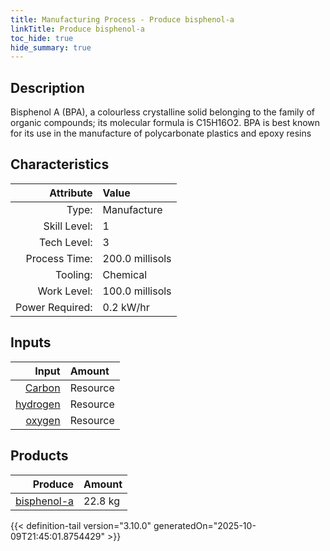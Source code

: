 ```yaml
---
title: Manufacturing Process - Produce bisphenol-a
linkTitle: Produce bisphenol-a
toc_hide: true
hide_summary: true
---
```

<!-- This is generated by the MarsSim HelpGenertor, do not edit. -->

## Description
&#10;&#9;&#9;&#9;Bisphenol A (BPA), a colourless crystalline solid belonging to the family of organic compounds;&#10;&#9;&#9;&#9;its molecular formula is C15H16O2. BPA is best known for its use in the manufacture of polycarbonate plastics and epoxy resins&#10;&#9;&#9;

## Characteristics

| Attribute      | Value |
|--------:|:------|
|Type:|Manufacture|
|Skill Level:|1|
|Tech Level:|3|
|Process Time:|200.0 millisols|
|Tooling:|Chemical|
|Work Level:|100.0 millisols|
|Power Required:|0.2 kW/hr|

## Inputs

| Input      | Amount |
|--------:|:------|
|[Carbon](/docs/definitions/resource/carbon)|Resource|18.0 kg|
|[hydrogen](/docs/definitions/resource/hydrogen)|Resource|1.6 kg|
|[oxygen](/docs/definitions/resource/oxygen)|Resource|3.2 kg|

## Products


| Produce      | Amount |
|--------:|:------|
|[bisphenol-a](/docs/definitions/resource/bisphenol-a)|22.8 kg|



{{< definition-tail version="3.10.0" generatedOn="2025-10-09T21:45:01.8754429" >}}



